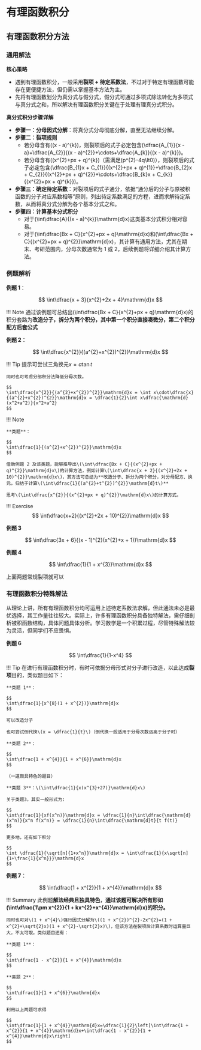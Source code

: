 # 有理函数积分

## 有理函数积分方法
### 通用解法
**核心策略**

- 遇到有理函数积分，一般采用**裂项 + 待定系数法**，不过对于特定有理函数可能存在更便捷方法，但仍需以掌握基本方法为主。
- 先将有理函数划分为真分式与假分式，假分式可通过多项式除法转化为多项式与真分式之和，所以解决有理函数积分关键在于处理有理真分式积分。

**真分式积分步骤详解**

- **步骤一：分母因式分解**：将真分式分母彻底分解，直至无法继续分解。
- **步骤二：裂项规则**
    + 若分母含有\((x - a)^{k}\)，则裂项后的式子必定包含\(\dfrac{A_{1}}{x - a}+\dfrac{A_{2}}{(x - a)^{2}}+\cdots+\dfrac{A_{k}}{(x - a)^{k}}\)。
    + 若分母含有\((x^{2}+px + q)^{k}\)（需满足\(p^{2}-4q\lt0\)），则裂项后的式子必定包含\(\dfrac{B_{1}x + C_{1}}{(x^{2}+px + q)^{1}}+\dfrac{B_{2}x + C_{2}}{(x^{2}+px + q)^{2}}+\cdots+\dfrac{B_{k}x + C_{k}}{(x^{2}+px + q)^{k}}\)。
- **步骤三：确定待定系数**：对裂项后的式子通分，依据“通分后的分子与原被积函数的分子对应系数相等”原则，列出待定系数满足的方程，进而求解待定系数，从而将真分式分解为各个基本分式之和。
- **步骤四：计算基本分式积分**
  - 对于\(\int\dfrac{A}{(x - a)^{k}}\mathrm{d}x\)这类基本分式积分相对容易。
  - 对于\(\int\dfrac{Bx + C}{x^{2}+px + q}\mathrm{d}x\)和\(\int\dfrac{Bx + C}{(x^{2}+px + q)^{2}}\mathrm{d}x\)，其计算有通用方法，尤其在期末、考研范围内，分母次数通常为 1 或 2，后续例题将详细介绍其计算方法。

### 例题解析
**例题 1**：

$$
  \int\dfrac{x + 3}{x^{2}+2x + 4}\mathrm{d}x
$$

!!! Note
    通过该例题可总结出\(\int\dfrac{Bx + C}{x^{2}+px + q}\mathrm{d}x\)的积分套路为**改造分子，拆分为两个积分，其中第一个积分直接凑微分，第二个积分配方后套公式**

**例题 2**：

$$
\int\dfrac{x^{2}}{(a^{2}+x^{2})^{2}}\mathrm{d}x
$$

!!! Tip
    提示可尝试三角换元$x = a\tan t$
    
    同时也可考虑分部积分法降低分母次数。

    $$
    \int\dfrac{x^{2}}{(a^{2}+x^{2})^{2}}\mathrm{d}x = \int x\cdot\dfrac{x}{(a^{2}+x^{2})^{2}}\mathrm{d}x = \dfrac{1}{2}\int x\dfrac{\mathrm{d}(x^2+a^2)}{x^2+a^2}
    $$
    

!!! Note

    **类题**：

    $$
    \int\dfrac{1}{(a^{2}+x^{2})^{2}}\mathrm{d}x
    $$

    借助例题 2 及该类题，能够推导出\(\int\dfrac{Bx + C}{(x^{2}+px + q)^{2}}\mathrm{d}x\)的计算方法，例如计算\(\int\dfrac{x + 2}{(x^{2}+2x + 10)^{2}}\mathrm{d}x\)，其方法可总结为**改造分子、拆分为两个积分，对分母配方、换元，归结于计算\(\int\dfrac{1}{(a^{2}+t^{2})^{2}}\mathrm{d}t\)**
    
    思考\(\int\dfrac{x^{2}}{(x^{2}+px + q)^{2}}\mathrm{d}x\)的计算方式。


!!! Exercise
    $$
    \int\dfrac{x+2}{(x^{2}+2x + 10)^{2}}\mathrm{d}x
    $$


**例题 3**

$$
\int\dfrac{3x + 6}{(x - 1)^{2}(x^{2}+x + 1)}\mathrm{d}x
$$

**例题 4**

$$  
  \int\dfrac{1}{1 + x^{3}}\mathrm{d}x
$$

上面两题常规裂项就可以

### 有理函数积分特殊解法
从理论上讲，所有有理函数积分均可运用上述待定系数法求解，但此通法未必是最优选择，其工作量往往较大。实际上，许多有理函数积分具备独特解法，需仔细剖析被积函数结构，具体问题具体分析。学习数学是一个积累过程，尽管特殊解法较为灵活，但同学们不应畏惧。

**例题 6**

$$
\int\dfrac{1}{1-x^4}
$$

!!! Tip
    在进行有理函数积分时，有时可依据分母形式对分子进行改造，以此达成**裂项**目的，类似题目如下：
    
    **类题 1**：

    $$
    \int\dfrac{1}{x^{8}(1 + x^{2})}\mathrm{d}x
    $$
    
    可以改造分子
    
    也可尝试倒代换\(x = \dfrac{1}{t}\)（倒代换一般适用于分母次数远高于分子时）
    
    **类题 2**：
    
    $$
    \int\dfrac{1 + x^{4}}{1 + x^{6}}\mathrm{d}x
    $$
    
    （一道颇具特色的题目）
    
    **类题 3**：\(\int\dfrac{1}{x(x^{3}+27)}\mathrm{d}x\)

    关于类题3，其实一般形式为:

    $$
    \int\dfrac{1}{xf(x^n)}\mathrm{d}x = \dfrac{1}{n}\int\dfrac{\mathrm{d}(x^n)}{x^n f(x^n)} = \dfrac{1}{n}\int\dfrac{\mathrm{d}t}{t f(t)}
    $$

    更多地，还有如下积分

    $$
    \int \dfrac{1}{\sqrt[n]{1+x^n}}\mathrm{d}x = \int\dfrac{1}{x\sqrt[n]{1+\frac{1}{x^n}}}\mathrm{d}x
    $$



**例题 7**：

$$
\int\dfrac{1 + x^{2}}{1 + x^{4}}\mathrm{d}x
$$

!!! Summary
    此例题**解法经典且独具特色**，**通过该题可解决所有形如\(\int\dfrac{1\pm x^{2}}{1 + kx^{2}+x^{4}}\mathrm{d}x\)的积分。**
    
    同时也可对\(1 + x^{4}\)强行因式分解为\((1 + x^{2})^{2}-2x^{2}=(1 + x^{2}+\sqrt{2}x)(1 + x^{2}-\sqrt{2}x)\)，但该方法在裂项后计算系数时运算量巨大，不太可取。类似题目还有：

    **类题 1**：
    
    $$
    \int\dfrac{1 - x^{2}}{1 + x^{4}}\mathrm{d}x
    $$

    **类题 2**：
    
    $$
    \int\dfrac{1}{1 + x^{6}}\mathrm{d}x
    $$

    利用以上两题可求得
    
    $$
    \int\dfrac{1}{1 + x^{4}}\mathrm{d}x=\dfrac{1}{2}\left[\int\dfrac{1 + x^{2}}{1 + x^{4}}\mathrm{d}x+\int\dfrac{1 - x^{2}}{1 + x^{4}}\mathrm{d}x\right]
    $$


